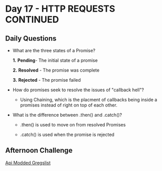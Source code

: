 # Day 17 - HTTP REQUESTS CONTINUED

## Daily Questions
- What are the three states of a Promise?

    **1.** <b>Pending</b>- The initial state of a promise

    **2.** <b>Resolved</b> - The promise was complete

    **3.** <b>Rejected</b> - The promise failed

- How do promises seek to resolve the issues of "callback hell"?

    - Using Chaining, which is the placment of callbacks being inside a promises instead of right on top of each other.

- What is the difference between .then() and .catch()?

    - .then() is used to move on from resolved Promises

    - .catch() is used when the promise is rejected

## Afternoon Challenge
[Api Modded Gregslist](https://github.com/Jo-nathanWright/gregslist-mvc/tree/sandboxApi)